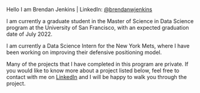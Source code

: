 Hello I am Brendan Jenkins | LinkedIn: [@brendanwjenkins](https://www.linkedin.com/in/brendanwjenkins/)

I am currently a graduate student in the Master of Science in Data Science program at the University of San Francisco, with an expected graduation date of July 2022.

I am currently a Data Science Intern for the New York Mets, where I have been working on improving their defensive positioning model.

Many of the projects that I have completed in this program are private. If you would like to know more about a project listed below, feel free to contact with me on [LinkedIn](https://www.linkedin.com/in/brendanwjenkins/) and I will be happy to walk you through the project.

<!---
BrendanJenkins/BrendanJenkins is a ✨ special ✨ repository because its `README.md` (this file) appears on your GitHub profile.
You can click the Preview link to take a look at your changes.
--->
